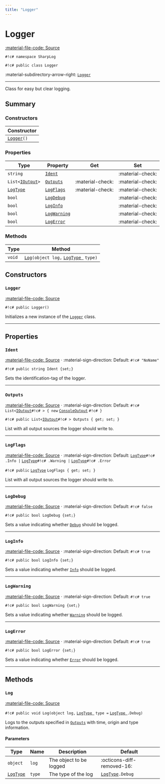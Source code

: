 ```yaml
---
title: "Logger"
---
```


# Logger
[:material-file-code: Source](https://github.com/habetuz/SharpLog/blob/main/Logger.cs)

`#!c# namespace SharpLog`

`#!c# public class Logger`

:material-subdirectory-arrow-right: [`Logger`]()

---

Class for easy but clear logging.

## Summary
### Constructors
| Constructor               |
| ------------------------- | 
| [`Logger`](#logger_1)`()` | 

### Properties
| Type                              | Property                    | Get              | Set              |
| --------------------------------- | --------------------------- | ---------------- | ---------------- | 
| `string`                          | [`Ident`](#ident)           |                  | :material-check: | 
| `List<`[`IOutput`](IOutput.md)`>` | [`Outputs`](#outputs)       | :material-check: | :material-check: | 
| [`LogType`](LogType.md)           | [`LogFlags`](#logflags)     | :material-check: | :material-check: | 
| `bool`                            | [`LogDebug`](#logdebug)     |                  | :material-check: | 
| `bool`                            | [`LogInfo`](#loginfo)       |                  | :material-check: | 
| `bool`                            | [`LogWarning`](#logwarning) |                  | :material-check: | 
| `bool`                            | [`LogError`](#logerror)     |                  | :material-check: | 

### Methods
| Type               | Method                                                       |
| ------------------ | ------------------------------------------------------------ |
| `void`             | [`Log`](#log)`(object log,`  [`LogType `](LogType.md)  `type)` |

## Constructors
### `Logger`
[:material-file-code: Source](https://github.com/habetuz/SharpLog/blob/main/Logger.cs#L20)

`#!c# public Logger()`

Initializes a new instance of the [`Logger`]() class.

---
## Properties
### `Ident`
[:material-file-code: Source](https://github.com/habetuz/SharpLog/blob/main/Logger.cs#L40-L46) · :material-sign-direction: Default: `#!c# "NoName"`

`#!c# public string Ident {set;}`

Sets the identification-tag of the logger.

---
### `Outputs`
[:material-file-code: Source](https://github.com/habetuz/SharpLog/blob/main/Logger.cs#L51-L62) · :material-sign-direction: Default: `#!c# List<`[`IOutput`](IOutput.md)`#!c# > { new`  [`ConsoleOutput`](ConsoleOutput.md)  `#!c# }`

`#!c# public List<`[`IOutput`](IOutput.md)`#!c# > Outputs { get; set; }`

List with all output sources the logger should write to.

---
### `LogFlags`
[:material-file-code: Source](https://github.com/habetuz/SharpLog/blob/main/Logger.cs#L51-L62) · :material-sign-direction: Default: [`LogType`](LogType.md)`#!c# .Info |` [`LogType`](LogType.de)`#!c# .Warning |` [`LogType`](LogType.md)`#!c# .Error`

`#!c# public`  [`LogType`](LogType.md)  `LogFlags { get; set; }`

List with all output sources the logger should write to.

---
### `LogDebug`
[:material-file-code: Source](https://github.com/habetuz/SharpLog/blob/main/Logger.cs#L83-L96) · :material-sign-direction: Default: `#!c# false`

`#!c# public bool LogDebug {set;}`

Sets a value indicating whether [`Debug`](LogType.md) should be logged.

---
### `LogInfo`
[:material-file-code: Source](https://github.com/habetuz/SharpLog/blob/main/Logger.cs#L101-L114) · :material-sign-direction: Default: `#!c# true`

`#!c# public bool LogInfo {set;}`

Sets a value indicating whether [`Info`](LogType.md) should be logged.

---
### `LogWarning`
[:material-file-code: Source](https://github.com/habetuz/SharpLog/blob/main/Logger.cs#L119-L132) · :material-sign-direction: Default: `#!c# true`

`#!c# public bool LogWarning {set;}`

Sets a value indicating whether [`Warning`](LogType.md) should be logged.

---
### `LogError`
[:material-file-code: Source](https://github.com/habetuz/SharpLog/blob/main/Logger.cs#L137-L150) · :material-sign-direction: Default: `#!c# true`

`#!c# public bool LogError {set;}`

Sets a value indicating whether [`Error`](LogType.md) should be logged.

---
## Methods
### `Log`
[:material-file-code: Source](https://github.com/habetuz/SharpLog/blob/main/Logger.cs#L157-L174)

`#!c# public void Log(object log,` [`LogType `](LogType.md) `type =` [`LogType `](LogType.md)`.Debug)`

Logs to the outputs specified in [`Outputs`](#outputs) with time, origin and type information.

#### Parameters
| Type                       | Name   | Description             | Default                         |
| -------------------------- | ------ | ---------------------   | ------------------------------- |
| `object`                   | `log`  | The object to be logged | :octicons-diff-removed-16:      |
| [`LogType`](LogType.md)    | `type` | The type of the log     | [`LogType`](LogType.md)`.Debug` |